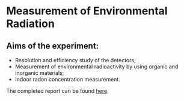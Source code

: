 # Measurement of Environmental Radiation

## Aims of the experiment: 

* Resolution and efficiency study of the detectors;
* Measurement of environmental radioactivity by using organic and inorganic materials;
* Indoor radon concentration measurement.

The completed report can be found [here](https://github.com/vanessacerrone/Physics_laboratory/blob/main/Compton/Compton_Group12.pdf) 

